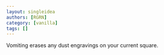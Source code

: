 ```yaml
---
layout: singleidea
authors: [RGRN]
category: [vanilla]
tags: []
---
```

Vomiting erases any dust engravings on your current square.
